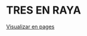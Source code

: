# TRES EN RAYA

[Visualizar en pages](https://agonzalezbesada.github.io/LMSXI_Boletin12_Tablero_3enRaya/)